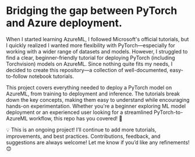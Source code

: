 # Bridging the gap between PyTorch and Azure deployment.

When I started learning AzureML, I followed Microsoft's official tutorials, but I quickly realized I wanted more flexibility with PyTorch—especially for working with a wider range of datasets and models. However, I struggled to find a clear, beginner-friendly tutorial for deploying PyTorch (including Torchvision) models on AzureML. Since nothing quite fits my needs, I decided to create this repository—a collection of well-documented, easy-to-follow notebook tutorials.

This project covers everything needed to deploy a PyTorch model on AzureML, from training to deployment and inference. The tutorials break down the key concepts, making them easy to understand while encouraging hands-on experimentation. Whether you're a beginner exploring ML model deployment or an experienced user looking for a streamlined PyTorch-to-AzureML workflow, this repo has you covered! 🚀

💡 This is an ongoing project! I’ll continue to add more tutorials, improvements, and best practices. Contributions, feedback, and suggestions are always welcome!
Let me know if you’d like any refinements! 😊
